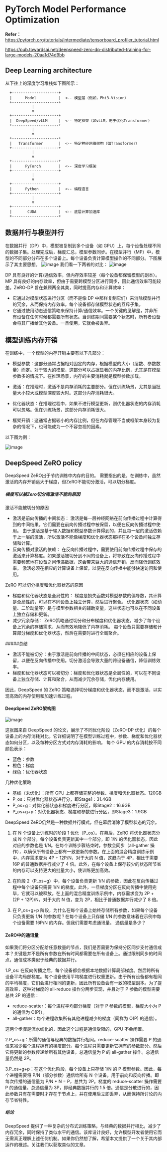 # PyTorch Model Performance Optimization
**Refer：**
https://pytorch.org/tutorials/intermediate/tensorboard_profiler_tutorial.html

https://pub.towardsai.net/deepspeed-zero-dp-distributed-training-for-large-models-20aa1d74d9bb

## Deep Learning architecture
从下往上的深度学习堆栈如下图所示：

```
  +---------------------+  
  |      Model          |  <-- 模型层（例如，Phi3-Vision）  
  +---------------------+  
            |  
            v  
  +---------------------+  
  |  DeepSpeed/vLLM     |  <-- 特定框架（如vLLM，用于优化Transformer）  
  +---------------------+  
            |  
            v  
  +---------------------+  
  |   Transformer       |  <-- 特定神经网络架构（如Transformer）  
  +---------------------+  
            |  
            v  
  +---------------------+  
  |      PyTorch        |  <-- 深度学习框架  
  +---------------------+  
            |  
            v  
  +---------------------+  
  |      Python         |  <-- 编程语言  
  +---------------------+  
            |  
            v  
  +---------------------+  
  |       CUDA          |  <-- 底层计算加速库  
  +---------------------+  
```

## 数据并行与模型并行
在数据并行（DP）中，模型被复制到多个设备（如 GPU）上，每个设备处理不同的数据子集。处理完成后，梯度汇总，模型参数同步。在模型并行（MP）中，模型的不同部分分布在多个设备上。每个设备负责计算模型操作的不同部分。下图展示了其主要思想。
![image](https://github.com/davidsajare/david-share/blob/master/Deep-Learning/Deep-Speed-ZeRO-Policy/images/dpandtp.png)
我们看一下两者的对比：
![image](https://github.com/davidsajare/david-share/blob/master/Deep-Learning/Deep-Speed-ZeRO-Policy/images/mpdp.webp)

DP 具有良好的计算/通信效率，但内存效率较差（每个设备都保留模型的副本）。MP 具有良好的内存效率，但由于需要跨模型分区进行同步，因此通信效率可能较差。ZeRO-DP 旨在兼顾两全其美，同时提高内存和计算效率：

- 它通过对模型状态进行分区（而不是像 DP 中那样复制它们）来消除模型并行的冗余，从而保持内存效率。每个设备都存储模型状态的互斥子集。
- 它通过使用动态通信策略来保持计算/通信效率。一个关键的见解是，并非所有设备在任何时候都需要所有状态。当训练期间需要某个状态时，所有者设备会将其广播给其他设备。一旦使用，它就会被丢弃。

## 模型训练内存开销
在训练中，一个模型的内存开销主要有以下几部分：

- 模型参数：这部分通常占据相对固定的内存，根据模型的大小（层数、参数数量）而定。对于较大的模型，这部分可以占据显著的内存比例，尤其是在模型参数多的情况下。在推理场景，内存的主要消耗就是模型参数加载。

- 激活：在推理时，激活不是内存消耗的主要部分。但在训练场景，尤其是当批量大小较大或模型深度较大时。这部分内存消耗很大。

- 优化器状态：在推理过程中，如果不进行模型更新，则优化器状态的内存消耗可以忽略。但在训练场景，这部分内存消耗很大。

- 框架开销：这通常占据较小的内存比例，但在内存管理不当或框架本身较为复杂的情况下，也可能成为一个不容忽视的因素。

以下图为例：

![image](https://github.com/davidsajare/david-share/blob/master/Deep-Learning/Deep-Speed-ZeRO-Policy/images/memoryintraining.webp)

## DeepSpeed  ZeRO policy
DeepSpeed  ZeRO出于节约训练中内存的目的。
需要指出的是，在训练中，虽然激活的内存开销远大于梯度，但ZeRO不能切分激活，可以切分梯度。
##### 梯度可以被Zero切分而激活不能的原因
激活不能被切分的原因
- 激活是前向传播的中间状态：
激活是每一层神经网络在前向传播过程中计算得到的中间结果。它们需要在前向传播过程中被保留，以便在反向传播过程中使用。
由于激活是基于输入数据和模型参数计算得到的，并且每一层的激活依赖于上一层的激活，所以激活不能像梯度和优化器状态那样在多个设备间独立存储和计算。
- 反向传播对激活的依赖：
在反向传播过程中，需要使用前向传播过程中保存的激活来计算梯度。如果激活被切分到不同的设备上，将导致在反向传播过程中需要频繁地在设备之间传递数据，这会带来巨大的通信开销，反而降低训练效率。
激活必须在相应的计算设备上保留，以便在反向传播中能够快速访问和使用。

ZeRO 可以切分梯度和优化器状态的原因
- 梯度和优化器状态是全局性的：
梯度是损失函数对模型参数的偏导数，其计算是全局性的，可以在不同设备上独立计算，然后进行聚合。
优化器状态（如动量、二阶动量等）是与模型参数相关的辅助变量，这些状态也可以在不同设备上独立存储和更新。
- 减少冗余存储：
ZeRO策略通过切分和分布梯度和优化器状态，减少了每个设备上冗余的存储需求，从而有效地降低了内存消耗。
每个设备只需要存储和计算部分梯度和优化器状态，然后在需要时进行全局聚合。

#####总结
- 激活不能被切分：由于激活是前向传播的中间状态，必须在相应的设备上保留，以便在反向传播中使用。切分激活会导致大量的跨设备通信，降低训练效率。
- 梯度和优化器状态可以被切分：梯度和优化器状态是全局性的，可以在不同设备上独立存储、计算和聚合，从而减少冗余存储，优化内存使用。

因此，DeepSpeed 的 ZeRO 策略选择切分梯度和优化器状态，而不是激活，以实现高效的内存使用和加速训练过程。

#### DeepSpeed ZeRO架构图
![image](https://github.com/davidsajare/david-share/blob/master/Deep-Learning/Deep-Speed-ZeRO-Policy/images/zero3stage.png)

这张图来自 DeepSpeed 的论文，展示了不同优化阶段（ZeRO-DP 优化）的每个设备上的内存消耗对比。它详细说明了在模型训练过程中，参数、梯度和优化器状态如何分区，以及每种分区方式对内存消耗的影响。
每个 GPU 的内存消耗按不同颜色表示：
- 蓝色：参数
- 橙色：梯度
- 绿色：优化器状态

几种优化策略
- 基线（未优化）：所有 GPU 上都存储完整的参数、梯度和优化器状态。120GB
- P_os：只对优化器状态进行分，即Stage1：31.4GB
- P_os+g：对优化器状态和梯度进行分区，即Stage2：16.6GB
- P_os+g+p：对优化器状态、梯度和参数进行分区，即Stage3：1.9GB

DeepSpeed ZeRO仍然是一种数据并行模式，但在幕后消除了模型状态的冗余。
1. 在 N 个设备上训练时的阶段 1 优化（P_os）。在幕后，ZeRO 将优化器状态分成 N 个部分。每个设备负责更新其中一个部分，即 1/N 的优化器状态，因此对应的参数也是 1/N。在每个训练步骤结束时，参数会同步（all-gather 操作），以确保所有设备上都有一致更新的参数。在上面的混合精度训练示例中，内存需求变为 4P + 12P/N，对于大的 N 值，这趋向于 4P，相比于需要 16P 的普通数据并行减少了 4 倍。此外，在每个设备上保存较少的状态所节省的内存可以支持更大的批量大小，使训练更加高效。

2. 在阶段 2（P_os+g）中，每个设备负责更新 1/N 的参数，因此在反向传播过程中每个设备只需要 1/N 的梯度。此外，一旦梯度分区在反向传播中使用完毕，它就可以被释放。在上面的混合精度训练示例中，内存需求变为 2P + (2P + 12P)/N，对于大的 N 值，变为 2P，相比于普通数据并行减少了 8 倍。

3. 在 P_os+g+p 阶段，为什么在每个设备上始终存储所有参数，如果每个设备只负责更新 1/N 的参数呢？在每个设备上只存储 1/N 的参数意味着在示例中每个设备需要 16P/N 的内存。但我们需要考虑通讯量。
通信量是多少？

#### ZeRO中的通讯量
 
如果我们将分区分配给任意数量的节点，我们是否需要为保持分区同步支付通信成本？关键是并不是所有参数在所有时间都需要在所有设备上。通过限制同步的时间点，通信成本类似于经典的数据并行。

1.P_os: 在反向传播之后，每个设备都会根据本地数据计算局部梯度。然后跨所有设备平均局部梯度。每个设备使用平均梯度进行权重更新。由于所有设备都有相同的平均梯度，它们会进行相同的更新，因此所有设备会有一致的模型副本。为了提高效率，这种对梯度的 all-reduce 操作分两步实现，并且对于 P 参数的模型需要总共 2P 的通信：

- reduce-scatter：每个进程平均部分梯度（对于 P 参数的模型，梯度大小为 P 的通信为 O(P)）。
- all-gather：每个进程收集所有其他进程减少的梯度（同样为 O(P) 的通信）。

 这两个步骤是流水线化的，因此这个过程是通信受限的，GPU 不会闲置。


2.P_os+g：所需的通信与经典的数据并行相同。reduce-scatter 操作需要 P 的通信来减少每个进程拥有的梯度部分。每个进程只需要更新它拥有的参数部分。然后它将更新的参数传递给所有其他设备，总通信量为 P 的 all-gather 操作。总通信量仍然是 2P。
 

3.P_os+g+p：在这个优化阶段，每个设备上只存储 1/N 的 P 模型参数。因此，每个进程需要将 P/N（部分参数）通信给所有 N 个设备，用于前向和反向传播。即每次传播的通信量为 P/N * N = P，总共为 2P。梯度的 reduce-scatter 操作需要 P 的通信量。总通信量为 3P，即经典数据并行的 1.5 倍。通信是分散进行的，因此参数只有在需要时才存在于节点上，并在使用后立即丢弃，从而保持所讨论的内存节省特性。
 

##### 结论
DeepSpeed 提供了一种复杂的分布式训练策略，与经典的数据并行相比，减少了内存冗余，同时保持了类似水平的通信。该库设计良好，允许模型开发者使用它而无需真正理解上述任何机制。如果你仍然想了解，希望本文提供了一个关于其内部运作的概述。关注我们以获取类似的文章。





